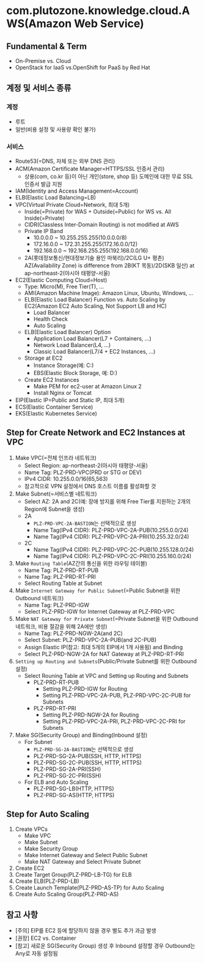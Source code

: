 # com.plutozone.knowledge.cloud.AWS(Amazon Web Service)


## Fundamental & Term
- On-Premise vs. Cloud
- OpenStack for IaaS vs.OpenShift for PaaS by Red Hat


## 계정 및 서비스 종류
### 계정
- 루트
- 일반(비용 설정 및 사용량 확인 불가)

### 서비스
- Route53(=DNS, 자체 또는 외부 DNS 관리)
- ACM(Amazon Certificate Manager=HTTPS/SSL 인증서 관리)
	- 상용(com, co.kr 등)이 아닌 개인(store, shop 등) 도메인에 대한 무료 SSL 인증서 발급 지원
- IAM(Identity and Access Management=Account)
- ELB(Elastic Load Balancing=LB)
- VPC(Virtual Private Cloud=Network, 최대 5개)
	- Inside(=Private) for WAS + Outside(=Public) for WS vs. All Inside(=Private)
	- CIDR(Classless Inter-Domain Routing) is not modified at AWS
	- Private IP Band
		- 10.0.0.0 ~ 10.255.255.255(10.0.0.0/8)
   		- 172.16.0.0 ~ 172.31.255.255(172.16.0.0/12)
		- 192.168.0.0 ~ 192.168.255.255(192.168.0.0/16)
	- 2A(롯데정보통신/현대정보기술 용인 마북리)/2C(LG U+ 평촌) AZ(Availability Zone) is difference from 2B(KT 목동)/2D(SKB 일산) at ap-northeast-2(아시아 태평양-서울)
- EC2(Elastic Computing Cloud=Host)
	- Type: Micro(M), Free Tier(T), ...
	- AMI(Amazon Machine Image): Amazon Linux, Ubuntu, Windows, ...
	- ELB(Elastic Load Balancer) Function vs. Auto Scaling by EC2(Amazon EC2 Auto Scaling, Not Support LB and HC)
		- Load Balancer
		- Health Check
		- Auto Scaling
	- ELB(Elastic Load Balancer) Option
		- Application Load Balancer(L7 + Containers, ...)
		- Network Load Balancer(L4, ...)
		- Classic Load Balancer(L7/4 + EC2 Instances, ...)
	- Storage at EC2
		- Instance Storage(예: C:\)
		- EBS(Elastic Block Storage, 예: D:\)
	- Create EC2 Instances
		- Make PEM for ec2-user at Amazon Linux 2
		- Install Nginx or Tomcat
- EIP(Elastic IP=Public and Static IP, 최대 5개)
- ECS(Elastic Container Service)
- EKS(Elastic Kubernetes Service)


## Step for Create Network and EC2 Instances at VPC
1. Make VPC(=전체 인프라 네트워크)
	- Select Region: ap-northeast-2(아시아 태평양-서울)
	- Name Tag: PLZ-PRD-VPC(PRD or STG or DEV)
	- IPv4 CIDR: 10.255.0.0/16(65,563)
	- 참고적으로 VPN 설정에서 DNS 호스트 이름를 활성화할 것
2. Make Subnet(=서비스별 네트워크)
	- Select AZ: 2A and 2C(예: 장애 방지를 위해 Free Tier를 지원하는 2개의 Region에 Subnet을 생성)
	- 2A
		- `PLZ-PRD-VPC-2A-BASTION`는 선택적으로 생성
		- Name Tag(IPv4 CIDR): PLZ-PRD-VPC-2A-PUB(10.255.0.0/24)
		- Name Tag(IPv4 CIDR): PLZ-PRD-VPC-2A-PRI(10.255.32.0/24)
	- 2C
		- Name Tag(IPv4 CIDR): PLZ-PRD-VPC-2C-PUB(10.255.128.0/24)
		- Name Tag(IPv4 CIDR): PLZ-PRD-VPC-2C-PRI(10.255.160.0/24)
3. Make `Routing Table`(AZ간의 통신을 위한 라우팅 테이블)
	- Name Tag: PLZ-PRD-RT-PUB
	- Name Tag: PLZ-PRD-RT-PRI
	- Select Routing Table at Subnet
4. Make `Internet Gateway for Public Subnet`(=Public Subnet을 위한 Outbound 네트워크)
	- Name Tag: PLZ-PRD-IGW
	- Select PLZ-PRD-IGW for Internet Gateway at PLZ-PRD-VPC
5. Make `NAT Gateway for Private Subnet`(=Private Subnet을 위한 Outbound 네트워크, 비용 절감을 위해 2A에만 생성)
	- Name Tag: PLZ-PRD-NGW-2A(and 2C)
	- Select Subnet: PLZ-PRD-VPC-2A-PUB(and 2C-PUB)
	- Assign Elastic IP(참고: 최대 5개의 EIP에서 1개 사용됨) and Binding
	- Select PLZ-PRD-NGW-2A for NAT Gateway at PLZ-PRD-RT-PRI
6. `Setting up Routing and Subnets`(Public/Private Subnet를 위한 Outbound 설정)
	- Select Rouning Table at VPC and Setting up Routing and Subnets
		- PLZ-PRD-RT-PUB
			- Setting PLZ-PRD-IGW for Routing
			- Setting PLZ-PRD-VPC-2A-PUB, PLZ-PRD-VPC-2C-PUB for Subnets
		- PLZ-PRD-RT-PRI
			- Setting PLZ-PRD-NGW-2A for Routing
			- Setting PLZ-PRD-VPC-2A-PRI, PLZ-PRD-VPC-2C-PRI for Subnets
7. Make SG(Security Group) and Binding(Inbound 설정)
	- For Subnet
		- `PLZ-PRD-SG-2A-BASTION`는 선택적으로 생성
		- PLZ-PRD-SG-2A-PUB(SSH, HTTP, HTTPS)
  		- PLZ-PRD-SG-2C-PUB(SSH, HTTP, HTTPS)
		- PLZ-PRD-SG-2A-PRI(SSH)
		- PLZ-PRD-SG-2C-PRI(SSH)
	- For ELB and Auto Scaling
		- PLZ-PRD-SG-LB(HTTP, HTTPS)
		- PLZ-PRD-SG-AS(HTTP, HTTPS)


## Step for Auto Scaling
1. Create VPCs
	- Make VPC
	- Make Subnet
	- Make Security Group
	- Make Internet Gateway and Select Public Subnet
	- Make NAT Gateway and Select Private Subnet
2. Create EC2
3. Create Target Group(PLZ-PRD-LB-TG) for ELB
4. Create ELB(PLZ-PRD-LB)
5. Create Launch Template(PLZ-PRD-AS-TP) for Auto Scaling
6. Create Auto Scaling Group(PLZ-PRD-AS)


## 참고 사항
- [주의] EIP를 EC2 등에 할당하지 않을 경우 별도 추가 과금 발생
- [권장] EC2 vs. Container
- [참고] 새로운 SG(Security Group) 생성 후 Inbound 설정할 경우 Outbound는 Any로 자동 설정됨
